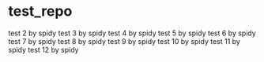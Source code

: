 # test_repo


test 2 by spidy
test 3 by spidy
test 4 by spidy
test 5 by spidy
test 6 by spidy
test 7 by spidy
test 8 by spidy
test 9 by spidy
test 10 by spidy
test 11 by spidy
test 12 by spidy

